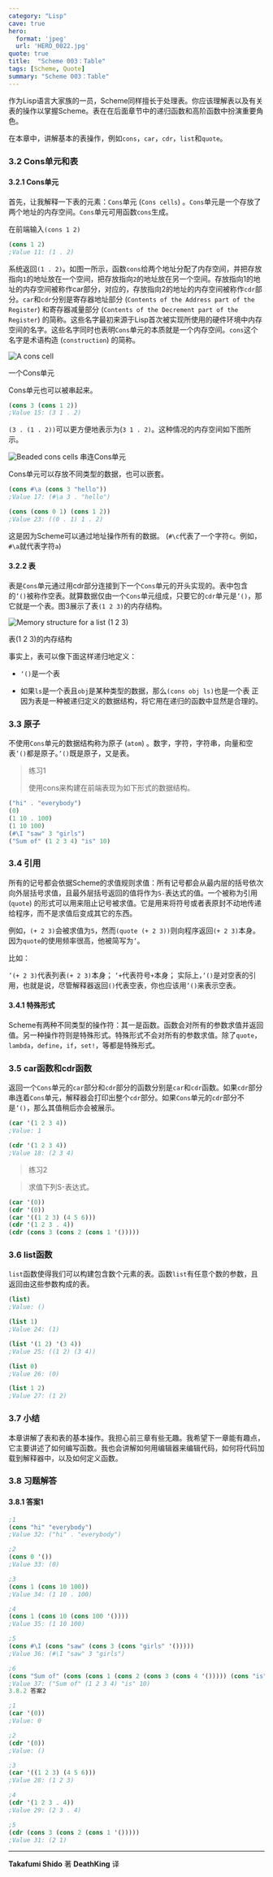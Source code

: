 ```yaml
---
category: "Lisp"
cave: true
hero:
  format: 'jpeg'
  url: 'HERO_0022.jpg'
quote: true
title:  "Scheme 003：Table"
tags: [Scheme, Quote]
summary: "Scheme 003：Table"
---
```

作为Lisp语言大家族的一员，Scheme同样擅长于处理表。你应该理解表以及有关表的操作以掌握Scheme。表在在后面章节中的递归函数和高阶函数中扮演重要角色。

在本章中，讲解基本的表操作，例如`cons`，`car`，`cdr`，`list`和`quote`。

### 3.2 Cons单元和表

#### 3.2.1 Cons单元

首先，让我解释一下表的元素：`Cons`单元 (`Cons cells`) 。`Cons`单元是一个存放了两个地址的内存空间。`Cons`单元可用函数`cons`生成。

在前端输入`(cons 1 2)`

```scm
(cons 1 2)
;Value 11: (1 . 2)
```

系统返回`(1 . 2)`。如图一所示，函数`cons`给两个地址分配了内存空间，并把存放指向`1`的地址放在一个空间，把存放指向`2`的地址放在另一个空间。存放指向1的地址的内存空间被称作car部分，对应的，存放指向2的地址的内存空间被称作`cdr`部分。`car`和`cdr`分别是寄存器地址部分 (`Contents of the Address part of the Register`) 和寄存器减量部分 (`Contents of the Decrement part of the Register`) 的简称。这些名字最初来源于Lisp首次被实现所使用的硬件环境中内存空间的名字。这些名字同时也表明`Cons`单元的本质就是一个内存空间。`cons`这个名字是术语构造 (`construction`) 的简称。

![A cons cell](https://deathking.github.io/yast-cn/figures/cons2.png)

一个Cons单元

Cons单元也可以被串起来。

```scm
(cons 3 (cons 1 2))
;Value 15: (3 1 . 2)
```

`(3 . (1 . 2))`可以更方便地表示为(`3 1 . 2)`。这种情况的内存空间如下图所示。

![Beaded cons cells](https://deathking.github.io/yast-cn/figures/conss2.png)
串连Cons单元

Cons单元可以存放不同类型的数据，也可以嵌套。

```scm
(cons #\a (cons 3 "hello"))
;Value 17: (#\a 3 . "hello")

(cons (cons 0 1) (cons 1 2))
;Value 23: ((0 . 1) 1 . 2)
```

这是因为Scheme可以通过地址操作所有的数据。 (`#\c`代表了一个字符`c`。例如，`#\a`就代表字符`a`)

#### 3.2.2 表

表是`Cons`单元通过用cdr部分连接到下一个`Cons`单元的开头实现的。表中包含的`’()`被称作空表。就算数据仅由一个`Cons`单元组成，只要它的`cdr`单元是`’()`，那它就是一个表。图3展示了表`(1 2 3)`的内存结构。

![Memory structure for a list (1 2 3)](https://deathking.github.io/yast-cn/figures/conss2.png)

表(1 2 3)的内存结构

事实上，表可以像下面这样递归地定义：

* `‘()`是一个表

* 如果`ls`是一个表且`obj`是某种类型的数据，那么`(cons obj ls)`也是一个表 正因为表是一种被递归定义的数据结构，将它用在递归的函数中显然是合理的。


### 3.3 原子

不使用`Cons`单元的数据结构称为原子 (`atom`) 。数字，字符，字符串，向量和空表`’()`都是原子。`’()`既是原子，又是表。

> 练习1
>
> 使用cons来构建在前端表现为如下形式的数据结构。

```scm
("hi" . "everybody")
(0)
(1 10 . 100)
(1 10 100)
(#\I "saw" 3 "girls")
("Sum of" (1 2 3 4) "is" 10)
```

### 3.4 引用

所有的记号都会依据Scheme的求值规则求值：所有记号都会从最内层的括号依次向外层括号求值，且最外层括号返回的值将作为`S-`表达式的值。一个被称为引用 (`quote`) 的形式可以用来阻止记号被求值。它是用来将符号或者表原封不动地传递给程序，而不是求值后变成其它的东西。

例如，`(+ 2 3)`会被求值为`5`，然而`(quote (+ 2 3))`则向程序返回`(+ 2 3)`本身。因为`quote`的使用频率很高，他被简写为`’`。

比如：

`’(+ 2 3)`代表列表`(+ 2 3)`本身；
`’+`代表符号`+`本身；
实际上，`’()`是对空表的引用，也就是说，尽管解释器返回`()`代表空表，你也应该用`’()`来表示空表。

#### 3.4.1 特殊形式

Scheme有两种不同类型的操作符：其一是函数。函数会对所有的参数求值并返回值。另一种操作符则是特殊形式。特殊形式不会对所有的参数求值。除了`quote`，`lambda`，`define`，`if`，`set!`，等都是特殊形式。

### 3.5 car函数和cdr函数

返回一个`Cons`单元的`car`部分和`cdr`部分的函数分别是`car`和`cdr`函数。如果`cdr`部分串连着`Cons`单元，解释器会打印出整个`cdr`部分。如果`Cons`单元的`cdr`部分不是`’()`，那么其值稍后亦会被展示。

```scm
(car '(1 2 3 4))
;Value: 1

(cdr '(1 2 3 4))
;Value 18: (2 3 4)
```

> 练习2

> 求值下列S-表达式。

```scm
(car '(0))
(cdr '(0))
(car '((1 2 3) (4 5 6)))
(cdr '(1 2 3 . 4))
(cdr (cons 3 (cons 2 (cons 1 '()))))
```


### 3.6 list函数

`list`函数使得我们可以构建包含数个元素的表。函数`list`有任意个数的参数，且返回由这些参数构成的表。

```scm
(list)
;Value: ()

(list 1)
;Value 24: (1)

(list '(1 2) '(3 4))
;Value 25: ((1 2) (3 4))

(list 0)
;Value 26: (0)

(list 1 2)
;Value 27: (1 2)
```


### 3.7 小结

本章讲解了表和表的基本操作。我担心前三章有些无趣。我希望下一章能有趣点，它主要讲述了如何编写函数。我也会讲解如何用编辑器来编辑代码，如何将代码加载到解释器中，以及如何定义函数。

### 3.8 习题解答

#### 3.8.1 答案1

```scm
;1
(cons "hi" "everybody")
;Value 32: ("hi" . "everybody")

;2
(cons 0 '())
;Value 33: (0)

;3
(cons 1 (cons 10 100))
;Value 34: (1 10 . 100)

;4
(cons 1 (cons 10 (cons 100 '())))
;Value 35: (1 10 100)

;5
(cons #\I (cons "saw" (cons 3 (cons "girls" '()))))
;Value 36: (#\I "saw" 3 "girls")

;6
(cons "Sum of" (cons (cons 1 (cons 2 (cons 3 (cons 4 '())))) (cons "is" (cons 10 '()))))
;Value 37: ("Sum of" (1 2 3 4) "is" 10)
3.8.2 答案2

;1
(car '(0))
;Value: 0

;2
(cdr '(0))
;Value: ()

;3
(car '((1 2 3) (4 5 6)))
;Value 28: (1 2 3)

;4
(cdr '(1 2 3 . 4))
;Value 29: (2 3 . 4)

;5
(cdr (cons 3 (cons 2 (cons 1 '()))))
;Value 31: (2 1)
```

---
**Takafumi Shido** 著
**DeathKing** 译
